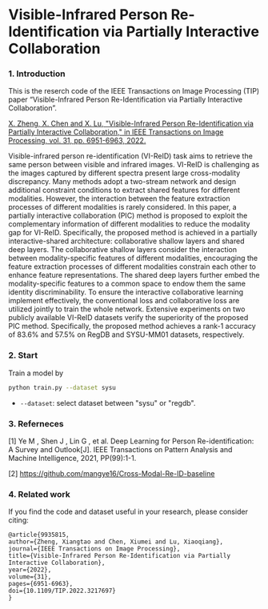 
# Visible-Infrared Person Re-Identification via Partially Interactive Collaboration


### 1. Introduction

This is the reserch code of the IEEE Transactions on Image Processing (TIP) paper “Visible-Infrared Person Re-Identification via Partially Interactive Collaboration”.

[X. Zheng, X. Chen and X. Lu, "Visible-Infrared Person Re-Identification via Partially Interactive Collaboration," in IEEE Transactions on Image Processing, vol. 31, pp. 6951-6963, 2022.](https://ieeexplore.ieee.org/document/9935815)

Visible-infrared person re-identification (VI-ReID) task aims to retrieve the same person between visible and infrared images. VI-ReID is challenging as the images captured by different spectra present large cross-modality discrepancy. Many methods adopt a two-stream network and design additional constraint conditions to extract shared features for different modalities. However, the interaction between the feature extraction processes of different modalities is rarely considered. In this paper, a partially interactive collaboration (PIC) method is proposed to exploit the complementary information of different modalities to reduce the modality gap for VI-ReID. Specifically, the proposed method is achieved in a partially interactive-shared architecture: collaborative shallow layers and shared deep layers. The collaborative shallow layers consider the interaction between modality-specific features of different modalities, encouraging the feature extraction processes of different modalities constrain each other to enhance feature representations. The shared deep layers further embed the modality-specific features to a common space to endow them the same identity discriminability. To ensure the interactive collaborative learning implement effectively, the conventional loss and collaborative loss are utilized jointly to train the whole network. Extensive experiments on two publicly available VI-ReID datasets verify the superiority of the proposed PIC method. Specifically, the proposed method achieves a rank-1 accuracy of 83.6% and 57.5% on RegDB and SYSU-MM01 datasets, respectively.

### 2. Start

  Train a model by
  ```bash
python train.py --dataset sysu
```

  - `--dataset`: select dataset between "sysu" or "regdb".

### 3. Referneces

[1] Ye M , Shen J , Lin G , et al. Deep Learning for Person Re-identification: A Survey and Outlook[J]. IEEE Transactions on Pattern Analysis and Machine Intelligence, 2021, PP(99):1-1.

[2] https://github.com/mangye16/Cross-Modal-Re-ID-baseline


### 4. Related work 

If you find the code and dataset useful in your research, please consider citing:
 
    @article{9935815,
    author={Zheng, Xiangtao and Chen, Xiumei and Lu, Xiaoqiang},
    journal={IEEE Transactions on Image Processing}, 
    title={Visible-Infrared Person Re-Identification via Partially Interactive Collaboration}, 
    year={2022},
    volume={31},
    pages={6951-6963},
    doi={10.1109/TIP.2022.3217697}
    }


